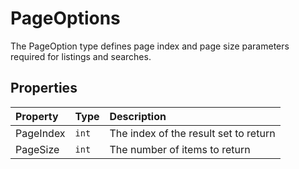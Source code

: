 # PageOptions

The PageOption type defines page index and page size parameters required for listings and searches.

## Properties

| Property | Type | Description |
| :------- | :--- | :---------- |
| PageIndex | `int` | The index of the result set to return |
| PageSize | `int` | The number of items to return |
